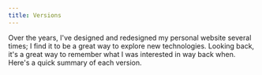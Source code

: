 ```yaml
---
title: Versions
---
```


Over the years, I've designed and redesigned my personal website several times; I find it to be a great way to explore new technologies. Looking back, it's a great way to remember what I was interested in way back when. Here's a quick summary of each version.

